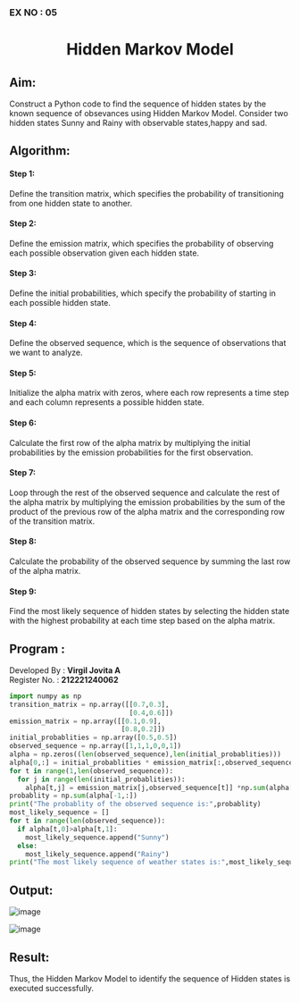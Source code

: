 ### EX NO : 05
# <p align="center">Hidden Markov Model</p>

## Aim:
Construct a Python code to find the sequence of hidden states by the known sequence of obsevances using Hidden Markov Model. Consider two hidden states Sunny and Rainy with observable states,happy and sad. 
## Algorithm:
#### Step 1:
Define the transition matrix, which specifies the probability of transitioning from one hidden state to another.</br>
#### Step 2:
Define the emission matrix, which specifies the probability of observing each possible observation given each hidden state.</br>
#### Step 3:
Define the initial probabilities, which specify the probability of starting in each possible hidden state.</br>
#### Step 4:
Define the observed sequence, which is the sequence of observations that we want to analyze.</br>
#### Step 5:
Initialize the alpha matrix with zeros, where each row represents a time step and each column represents a possible hidden state.</br>
#### Step 6:
Calculate the first row of the alpha matrix by multiplying the initial probabilities by the emission probabilities for the first observation.</br>
#### Step 7:
Loop through the rest of the observed sequence and calculate the rest of the alpha matrix by multiplying the emission probabilities by the sum of the product of the previous row of the alpha matrix and the corresponding row of the transition matrix.</br>
#### Step 8:
Calculate the probability of the observed sequence by summing the last row of the alpha matrix.</br>
#### Step 9:
Find the most likely sequence of hidden states by selecting the hidden state with the highest probability at each time step based on the alpha matrix.</br>

##  Program :
Developed By : **Virgil Jovita A**
</br>
Register No. : **212221240062**
```python
import numpy as np
transition_matrix = np.array([[0.7,0.3],
                              [0.4,0.6]])
emission_matrix = np.array([[0.1,0.9],
                            [0.8,0.2]])
initial_probablities = np.array([0.5,0.5])
observed_sequence = np.array([1,1,1,0,0,1])
alpha = np.zeros((len(observed_sequence),len(initial_probablities)))
alpha[0,:] = initial_probablities * emission_matrix[:,observed_sequence[0]]
for t in range(1,len(observed_sequence)):
  for j in range(len(initial_probablities)):
    alpha[t,j] = emission_matrix[j,observed_sequence[t]] *np.sum(alpha[t-1,:] * transition_matrix[:,j])
probablity = np.sum(alpha[-1,:])
print("The probablity of the observed sequence is:",probablity)
most_likely_sequence = []
for t in range(len(observed_sequence)):
  if alpha[t,0]>alpha[t,1]:
    most_likely_sequence.append("Sunny")
  else:
    most_likely_sequence.append("Rainy")
print("The most likely sequence of weather states is:",most_likely_sequence)

```

## Output:

![image](https://user-images.githubusercontent.com/74660507/230551844-f590235c-afeb-4fac-8ca0-b1d9fb623dd5.png)

![image](https://user-images.githubusercontent.com/74660507/230551888-d64be5bf-d808-4551-ad2d-635d503388f2.png)

## Result:

Thus, the Hidden Markov Model to identify the sequence of Hidden states  is executed successfully.
